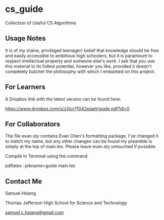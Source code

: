 # cs_guide
Collection of Useful CS Algorithms

Usage Notes
--------------
It is of my (na&iuml;ve, privileged teenager) belief that knowledge should be free and easily
accessible to ambitious high schoolers, but it is paramount to respect intellectual property
and someone else's work. I ask that you use this material to its fullest potential, however
you like, provided it doesn't completely butcher the philosophy with which I embarked on this
project.

For Learners
--------------
A Dropbox link with the latest version can be found here:

https://www.dropbox.com/s/z2lur71042pjaet/guide.pdf?dl=0

For Collaborators
--------------
The file evan.sty contains Evan Chen's formatting package. I've changed it to match my name,
but any other changes can be found my preamble is simply at the top of main.tex. Please leave
evan.sty untouched if possible.

Compile in Terminal using the command

pdflatex -jobname=guide main.tex

Contact Me
--------------
Samuel Hsiang

Thomas Jefferson High School for Science and Technology

samuel.c.hsiang@gmail.com
